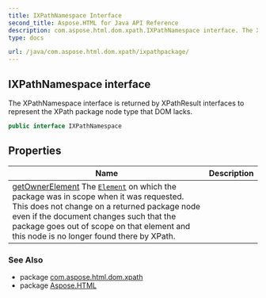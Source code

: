 ```yaml
---
title: IXPathNamespace Interface
second_title: Aspose.HTML for Java API Reference
description: com.aspose.html.dom.xpath.IXPathNamespace interface. The XPathNamespace interface is returned by XPathResult interfaces to represent the XPath package node type that DOM lacks
type: docs

url: /java/com.aspose.html.dom.xpath/ixpathpackage/
---
```

## IXPathNamespace interface

The XPathNamespace interface is returned by XPathResult interfaces to represent the XPath package node type that DOM lacks.

```java
public interface IXPathNamespace
```

## Properties

| Name | Description |
| --- | --- |
| [getOwnerElement](../../com.aspose.html.dom.xpath/ixpathpackage/ownerelement/) The [`Element`](../../com.aspose.html.dom/element/) on which the package was in scope when it was requested. This does not change on a returned package node even if the document changes such that the package goes out of scope on that element and this node is no longer found there by XPath. |

### See Also

* package [com.aspose.html.dom.xpath](../../com.aspose.html.dom.xpath/)
* package [Aspose.HTML](../../)
